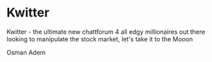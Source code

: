 # Kwitter

Kwitter - the ultimate new chattforum 4 all edgy millionaires out there looking to manipulate the stock market, let's take it to the Mooon

Osman Adem
